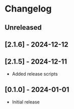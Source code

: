 # Changelog

## Unreleased

## [2.1.6] - 2024-12-12



## [2.1.5] - 2024-12-11

- Added release scripts


## [0.1.0] - 2024-01-01

- Initial release

